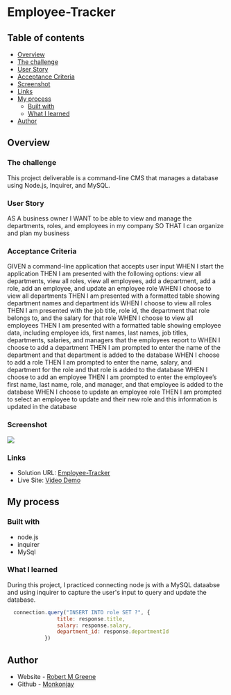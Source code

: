 # Employee-Tracker

## Table of contents

- [Overview](#overview)
 - [The challenge](#the-challenge)
  - [User Story](#user-story)
  - [Acceptance Criteria](#acceptance-criteria)
  - [Screenshot](#screenshot)
  - [Links](#links)
- [My process](#my-process)
  - [Built with](#built-with)
  - [What I learned](#what-i-learned)
- [Author](#author)


## Overview

### The challenge
This project deliverable is a command-line CMS that manages a database using Node.js, Inquirer, and MySQL.


### User Story

AS A business owner
I WANT to be able to view and manage the departments, roles, and employees in my company
SO THAT I can organize and plan my business

### Acceptance Criteria

GIVEN a command-line application that accepts user input
WHEN I start the application
THEN I am presented with the following options: view all departments, view all roles, view all employees, add a department, add a role, add an employee, and update an employee role
WHEN I choose to view all departments
THEN I am presented with a formatted table showing department names and department ids
WHEN I choose to view all roles
THEN I am presented with the job title, role id, the department that role belongs to, and the salary for that role
WHEN I choose to view all employees
THEN I am presented with a formatted table showing employee data, including employee ids, first names, last names, job titles, departments, salaries, and managers that the employees report to
WHEN I choose to add a department
THEN I am prompted to enter the name of the department and that department is added to the database
WHEN I choose to add a role
THEN I am prompted to enter the name, salary, and department for the role and that role is added to the database
WHEN I choose to add an employee
THEN I am prompted to enter the employee’s first name, last name, role, and manager, and that employee is added to the database
WHEN I choose to update an employee role
THEN I am prompted to select an employee to update and their new role and this information is updated in the database

### Screenshot

![](./assets/images/screenshot.png)

### Links

- Solution URL: [Employee-Tracker](https://github.com/Monkonjay/Employee-Tracker)
- Live Site: [Video Demo]()

## My process

### Built with

- node.js
- inquirer
- MySql


### What I learned

During this project, I practiced connecting node js with a MySQL dataabse and using inquirer to capture the user's input to query and update the database. 


```Javascript node.js, mySQL
  connection.query("INSERT INTO role SET ?", {
                title: response.title,
                salary: response.salary,
                department_id: response.departmentId
            })
```


## Author

- Website - [Robert M Greene]( https://monkonjay.github.io/Portfolio/)
- Github - [Monkonjay](https://github.com/Monkonjay)